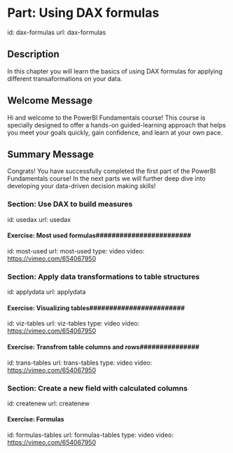 # Part: Using DAX formulas 
id: dax-formulas
url: dax-formulas

## Description

In this chapter you will learn the basics of using DAX formulas for applying different transaformations on your data.

## Welcome Message

Hi and welcome to the PowerBI Fundamentals course! This course is specially designed to offer a hands-on guided-learning approach that helps you meet your goals quickly, gain confidence, and learn at your own pace. 

## Summary Message

Congrats! You have successfully completed the first part of the PowerBI Fundamentals course! In the next parts we will further deep dive into developing your data-driven decision making skills!


### Section: Use DAX to build measures
id: usedax
url: usedax

#### Exercise: Most used formulas########################
id: most-used
url: most-used
type: video
video: https://vimeo.com/654067950


### Section: Apply data transformations to table structures
id: applydata
url: applydata

#### Exercise: Visualizing tables########################
id: viz-tables
url: viz-tables
type: video
video: https://vimeo.com/654067950

#### Exercise: Transfrom table columns and rows###############
id: trans-tables
url: trans-tables
type: video
video: https://vimeo.com/654067950



### Section: Create a new field with calculated columns
id: createnew
url: createnew

#### Exercise: Formulas ###############
id: formulas-tables
url: formulas-tables
type: video
video: https://vimeo.com/654067950
